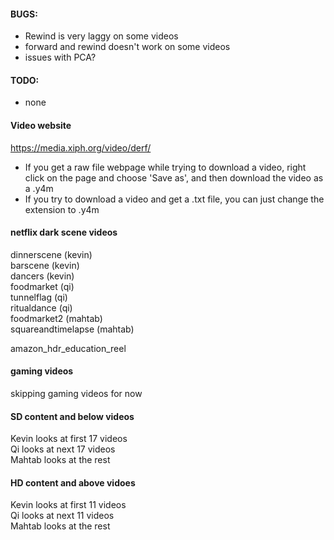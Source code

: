 #### BUGS:

- Rewind is very laggy on some videos
- forward and rewind doesn't work on some videos
- issues with PCA?

#### TODO:

- none

#### Video website
https://media.xiph.org/video/derf/

- If you get a raw file webpage while trying to download a video, right click on the page and choose 'Save as', and then download the video as a .y4m
- If you try to download a video and get a .txt file, you can just change the extension to .y4m

#### netflix dark scene videos  
dinnerscene (kevin)  
barscene (kevin)  
dancers (kevin)  
foodmarket (qi)  
tunnelflag (qi)  
ritualdance (qi)  
foodmarket2 (mahtab)  
squareandtimelapse (mahtab)  

amazon_hdr_education_reel

#### gaming videos  
skipping gaming videos for now  


#### SD content and below videos  
Kevin looks at first 17 videos  
Qi  looks at next 17 videos  
Mahtab looks at the rest  

#### HD content and above vidoes  
Kevin looks at first 11 videos  
Qi looks at next 11 videos  
Mahtab looks at the rest
